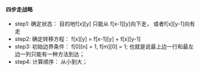 #### 四步走战略
* step1: 确定状态： 目的地f[x][y] 只能从 f[x-1][y]向下走， 或者f[x][y-1]向有走
* step2: 确定转移方程： f[x][y] = f[x-1][y] + f[x][y-1]
* step3: 初始边界条件： f[0][n] = 1, f[m][0] = 1; 也就是说最上边一行和最左边一列只能有一种方法到达；
* step4: 计算顺序： 从小到大；
